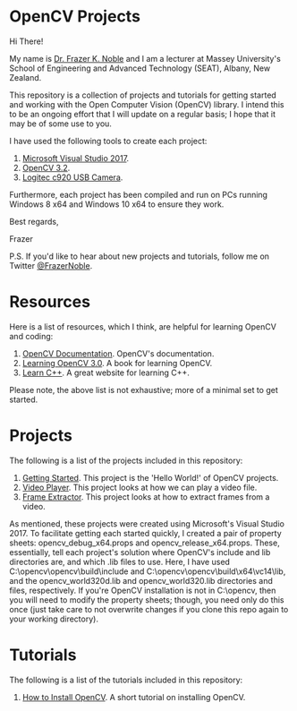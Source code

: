 # OpenCV Projects

Hi There!

My name is [Dr. Frazer K. Noble](http://www.massey.ac.nz/massey/expertise/profile.cfm?stref=803250) and I am a lecturer at Massey University's School of Engineering and Advanced Technology (SEAT), Albany, New Zealand.

This repository is a collection of projects and tutorials for getting started and working with the Open Computer Vision (OpenCV) library. I intend this to be an ongoing effort that I will update on a regular basis; I hope that it may be of some use to you.

I have used the following tools to create each project:
 1. [Microsoft Visual Studio 2017](https://www.visualstudio.com/).
 1. [OpenCV 3.2](http://opencv.org/).
 1. [Logitec c920 USB Camera](https://www.logitech.com/en-nz/product/hd-pro-webcam-c920).
 
Furthermore, each project has been compiled and run on PCs running Windows 8 x64 and Windows 10 x64 to ensure they work.

Best regards,

Frazer

P.S. If you'd like to hear about new projects and tutorials, follow me on Twitter [@FrazerNoble](https://twitter.com/FrazerNoble).

# Resources

Here is a list of resources, which I think, are helpful for learning OpenCV and coding:

1. [OpenCV Documentation](http://docs.opencv.org/3.2.0/). OpenCV's documentation.
1. [Learning OpenCV 3.0](http://shop.oreilly.com/product/0636920044765.do). A book for learning OpenCV.
1. [Learn C++](http://www.learncpp.com/). A great website for learning C++.

Please note, the above list is not exhaustive; more of a minimal set to get started.

# Projects

The following is a list of the projects included in this repository:
1. [Getting Started](https://github.com/FKNoble/opencv_projects/tree/master/getting_started). This project is the 'Hello World!' of OpenCV projects. 
1. [Video Player](https://github.com/FKNoble/opencv_projects/tree/master/video_player). This project looks at how we can play a video file.
1. [Frame Extractor](https://github.com/FKNoble/opencv_projects/tree/master/frame_extracter). This project looks at how to extract frames from a video.

As mentioned, these projects were created using Microsoft's Visual Studio 2017. To facilitate getting each started quickly, I created a pair of property sheets: opencv_debug_x64.props and opencv_release_x64.props. These, essentially, tell each project's solution where OpenCV's include and lib directories are, and which .lib files to use. Here, I have used C:\opencv\opencv\build\include and C:\opencv\opencv\build\x64\vc14\lib, and the opencv_world320d.lib and opencv_world320.lib directories and files, respectively. If you're OpenCV installation is not in C:\opencv\, then you will need to modify the property sheets; though, you need only do this once (just take care to not overwrite changes if you clone this repo again to your working directory).

# Tutorials

The following is a list of the tutorials included in this repository:

1. [How to Install OpenCV](https://youtu.be/IMZsrL12k6I). A short tutorial on installing OpenCV.
